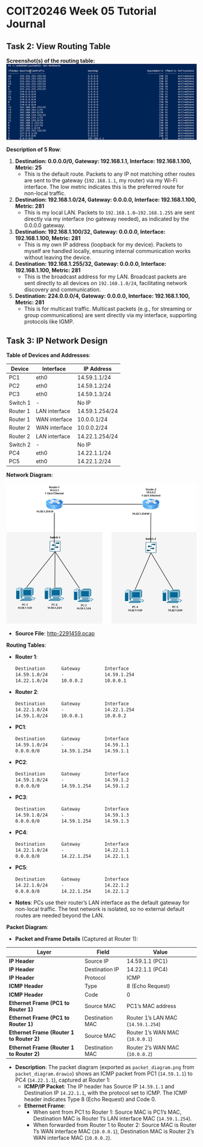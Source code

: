 # COIT20246 Week 05 Tutorial Journal

## Task 2: View Routing Table
**Screenshot(s) of the routing table:**
![After Button Click](images/week05-task2-powershell.png)

**Description of 5 Row**:
1. **Destination: 0.0.0.0/0, Gateway: 192.168.1.1, Interface: 192.168.1.100, Metric: 25**
   - This is the default route. Packets to any IP not matching other routes are sent to the gateway (`192.168.1.1`, my router) via my Wi-Fi interface. The low metric indicates this is the preferred route for non-local traffic.
2. **Destination: 192.168.1.0/24, Gateway: 0.0.0.0, Interface: 192.168.1.100, Metric: 281**
   - This is my local LAN. Packets to `192.168.1.0–192.168.1.255` are sent directly via my interface (no gateway needed), as indicated by the 0.0.0.0 gateway.
3. **Destination: 192.168.1.100/32, Gateway: 0.0.0.0, Interface: 192.168.1.100, Metric: 281**
   - This is my own IP address (loopback for my device). Packets to myself are handled locally, ensuring internal communication works without leaving the device.
4. **Destination: 192.168.1.255/32, Gateway: 0.0.0.0, Interface: 192.168.1.100, Metric: 281**
   - This is the broadcast address for my LAN. Broadcast packets are sent directly to all devices on `192.168.1.0/24`, facilitating network discovery and communication.
5. **Destination: 224.0.0.0/4, Gateway: 0.0.0.0, Interface: 192.168.1.100, Metric: 281**
   - This is for multicast traffic. Multicast packets (e.g., for streaming or group communications) are sent directly via my interface, supporting protocols like IGMP.
## Task 3: IP Network Design

**Table of Devices and Addresses**:

| Device        | Interface         | IP Address      |
|---------------|-------------------|-----------------|
| PC1           | eth0              | 14.59.1.1/24    |
| PC2           | eth0              | 14.59.1.2/24    |
| PC3           | eth0              | 14.59.1.3/24    |
| Switch 1      | -                 | No IP           |
| Router 1      | LAN interface     | 14.59.1.254/24  |
| Router 1      | WAN interface     | 10.0.0.1/24     |
| Router 2      | WAN interface     | 10.0.0.2/24     |
| Router 2      | LAN interface     | 14.22.1.254/24  |
| Switch 2      | -                 | No IP           |
| PC4           | eth0              | 14.22.1.1/24    |
| PC5           | eth0              | 14.22.1.2/24    |

**Network Diagram**:

![After Button Click](images/week05-task3-network.png)

- **Source File**: [http-2291459.pcap](images/week05-task3-network.drawio)


**Routing Tables**:
- **Router 1**:
  ```
  Destination      Gateway         Interface
  14.59.1.0/24     -               14.59.1.254
  14.22.1.0/24     10.0.0.2        10.0.0.1
  ```
- **Router 2**:
  ```
  Destination      Gateway         Interface
  14.22.1.0/24     -               14.22.1.254
  14.59.1.0/24     10.0.0.1        10.0.0.2
  ```
- **PC1**:
  ```
  Destination      Gateway         Interface
  14.59.1.0/24     -               14.59.1.1
  0.0.0.0/0        14.59.1.254     14.59.1.1
  ```
- **PC2**:
  ```
  Destination      Gateway         Interface
  14.59.1.0/24     -               14.59.1.2
  0.0.0.0/0        14.59.1.254     14.59.1.2
  ```
- **PC3**:
  ```
  Destination      Gateway         Interface
  14.59.1.0/24     -               14.59.1.3
  0.0.0.0/0        14.59.1.254     14.59.1.3
  ```
- **PC4**:
  ```
  Destination      Gateway         Interface
  14.22.1.0/24     -               14.22.1.1
  0.0.0.0/0        14.22.1.254     14.22.1.1
  ```
- **PC5**:
  ```
  Destination      Gateway         Interface
  14.22.1.0/24     -               14.22.1.2
  0.0.0.0/0        14.22.1.254     14.22.1.2
  ```
- **Notes**: PCs use their router’s LAN interface as the default gateway for non-local traffic. The test network is isolated, so no external default routes are needed beyond the LAN.

**Packet Diagram**:
- **Packet and Frame Details** (Captured at Router 1):

| Layer            | Field              | Value                     |
|------------------|--------------------|---------------------------|
| **IP Header**    | Source IP          | 14.59.1.1 (PC1)          |
| **IP Header**    | Destination IP     | 14.22.1.1 (PC4)          |
| **IP Header**    | Protocol           | ICMP                     |
| **ICMP Header**  | Type               | 8 (Echo Request)         |
| **ICMP Header**  | Code               | 0                        |
| **Ethernet Frame (PC1 to Router 1)** | Source MAC     | PC1’s MAC address        |
| **Ethernet Frame (PC1 to Router 1)** | Destination MAC | Router 1’s LAN MAC (`14.59.1.254`) |
| **Ethernet Frame (Router 1 to Router 2)** | Source MAC | Router 1’s WAN MAC (`10.0.0.1`) |
| **Ethernet Frame (Router 1 to Router 2)** | Destination MAC | Router 2’s WAN MAC (`10.0.0.2`) |

- **Description**: The packet diagram (exported as `packet_diagram.png` from `packet_diagram.drawio`) shows an ICMP packet from PC1 (`14.59.1.1`) to PC4 (`14.22.1.1`), captured at Router 1:
  - **ICMP/IP Packet**: The IP header has Source IP `14.59.1.1` and Destination IP `14.22.1.1`, with the protocol set to ICMP. The ICMP header indicates Type 8 (Echo Request) and Code 0.
  - **Ethernet Frame**:
    - When sent from PC1 to Router 1: Source MAC is PC1’s MAC, Destination MAC is Router 1’s LAN interface MAC (`14.59.1.254`).
    - When forwarded from Router 1 to Router 2: Source MAC is Router 1’s WAN interface MAC (`10.0.0.1`), Destination MAC is Router 2’s WAN interface MAC (`10.0.0.2`).
